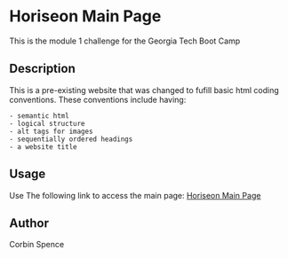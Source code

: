 # Horiseon Main Page

This is the module 1 challenge for the Georgia Tech Boot Camp

## Description

This is a pre-existing website that was changed to fufill basic html coding conventions.
These conventions include having:

    - semantic html
    - logical structure
    - alt tags for images
    - sequentially ordered headings
    - a website title

## Usage

Use The following link to access the main page: [Horiseon Main Page](https://corbinspence.github.io/Horiseon-Main-Page/Develop/)

## Author

Corbin Spence
